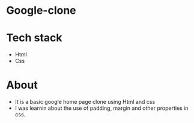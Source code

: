 # Google-clone
# Tech stack
 * Html
 * Css
# About 
  * It is a basic google home page clone using Html and css
  * I was learnin  about the use of padding, margin and other properties in css.
